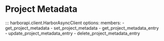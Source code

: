 # Project Metadata

::: harborapi.client.HarborAsyncClient
    options:
        members:
        - get_project_metadata
        - set_project_metadata
        - get_project_metadata_entry
        - update_project_metadata_entry
        - delete_project_metadata_entry
